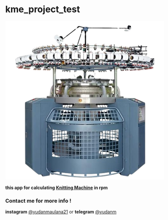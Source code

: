 # kme_project_test
![](./assets/icon/knitting_machine.png)

**this app for calculating [Knitting Machine](https://www.textiles-machines.com/indonesian/sale-28611089-single-commercial-electronic-jacquard-circular-knitting-machine-hat-sock-fabric.html) in rpm**

### Contact me for more info !
**instagram** [@yudanmaulana21](https://www.instagram.com/yudan_maulana21/)
or **telegram** [@yudanm](https://t.me/yudanm)